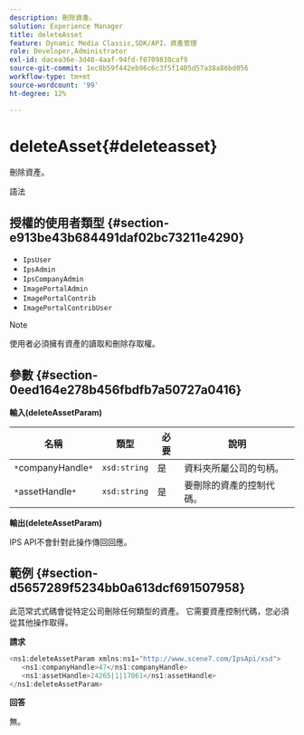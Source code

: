 ```yaml
---
description: 刪除資產。
solution: Experience Manager
title: deleteAsset
feature: Dynamic Media Classic,SDK/API，資產管理
role: Developer,Administrator
exl-id: dacea36e-3d40-4aaf-94fd-f0709830caf9
source-git-commit: 1ec8b59f442eb96c6c3f5f1405d57a38a86bd056
workflow-type: tm+mt
source-wordcount: '99'
ht-degree: 12%

---
```


# deleteAsset{#deleteasset}

刪除資產。

語法

## 授權的使用者類型 {#section-e913be43b684491daf02bc73211e4290}

* `IpsUser`
* `IpsAdmin`
* `IpsCompanyAdmin`
* `ImagePortalAdmin`
* `ImagePortalContrib`
* `ImagePortalContribUser`

>[!NOTE]
>
>使用者必須擁有資產的讀取和刪除存取權。

## 參數 {#section-0eed164e278b456fbdfb7a50727a0416}

**輸入(deleteAssetParam)**

| 名稱 | 類型 | 必要 | 說明 |
|---|---|---|---|
| `*`companyHandle`*` | `xsd:string` | 是 | 資料夾所屬公司的句柄。 |
| `*`assetHandle`*` | `xsd:string` | 是 | 要刪除的資產的控制代碼。 |

**輸出(deleteAssetParam)**

IPS API不會針對此操作傳回回應。

## 範例 {#section-d5657289f5234bb0a613dcf691507958}

此范常式式碼會從特定公司刪除任何類型的資產。 它需要資產控制代碼，您必須從其他操作取得。

**請求**

```java
<ns1:deleteAssetParam xmlns:ns1="http://www.scene7.com/IpsApi/xsd">
   <ns1:companyHandle>47</ns1:companyHandle>
   <ns1:assetHandle>24265|1|17061</ns1:assetHandle>
</ns1:deleteAssetParam>
```

**回答**

無。
